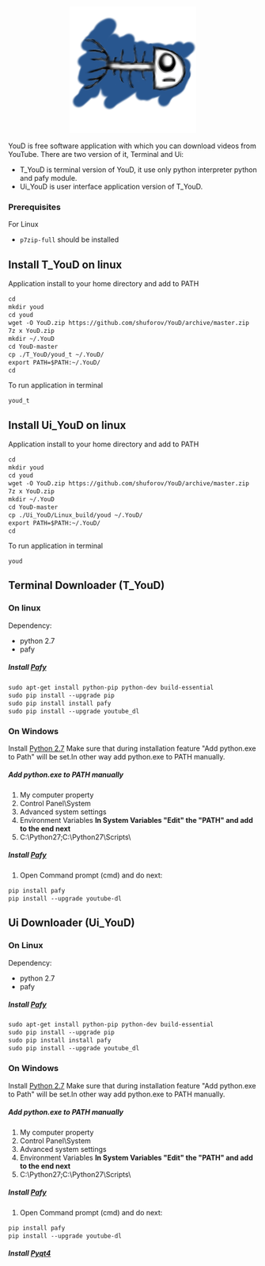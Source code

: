 <p align="center">
  <img src="https://github.com/shuforov/YouD/blob/youd/Ui_YouD/YouDico.png?raw=true" >
</p>
YouD is free software application with which you can download videos from YouTube. 
There are two version of it, Terminal and Ui:

* T_YouD is terminal version of YouD, it use only python interpreter python and pafy module.
* Ui_YouD is user interface application version of T_YouD.  

### Prerequisites
For Linux

* `p7zip-full` should be installed

##  Install T_YouD on linux
Application install to your home directory and add to PATH
```shell
cd
mkdir youd
cd youd
wget -O YouD.zip https://github.com/shuforov/YouD/archive/master.zip
7z x YouD.zip
mkdir ~/.YouD
cd YouD-master
cp ./T_YouD/youd_t ~/.YouD/
export PATH=$PATH:~/.YouD/
cd
```
To run application in terminal
```shell
youd_t
```
##  Install Ui_YouD on linux
Application install to your home directory and add to PATH
```shell
cd
mkdir youd
cd youd
wget -O YouD.zip https://github.com/shuforov/YouD/archive/master.zip
7z x YouD.zip
mkdir ~/.YouD
cd YouD-master
cp ./Ui_YouD/Linux_build/youd ~/.YouD/
export PATH=$PATH:~/.YouD/
cd
```
To run application in terminal 
```shell
youd
```

## Terminal Downloader (T_YouD)
### On linux

Dependency:

* python 2.7
* pafy

##### Install [Pafy](https://github.com/mps-youtube/pafy)
```shell
sudo apt-get install python-pip python-dev build-essential
sudo pip install --upgrade pip
sudo pip install install pafy
sudo pip install --upgrade youtube_dl
```

### On Windows

Install [Python 2.7](https://www.python.org/downloads/windows/)
Make sure that during installation feature "Add python.exe to Path" will be set.In other way add python.exe to PATH manually.
##### Add python.exe to PATH manually

1. My computer property
2. Control Panel\System 
3. Advanced system settings
4. Environment Variables
**In System Variables "Edit" the "PATH" and add to the end next** 
5. C:\Python27\;C:\Python27\Scripts\
                
##### Install [Pafy](https://github.com/mps-youtube/pafy)
1. Open Command prompt (cmd) and do next:
```shell
pip install pafy
pip install --upgrade youtube-dl
```


## Ui Downloader (Ui_YouD)

### On Linux

Dependency:

* python 2.7
* pafy

##### Install [Pafy](https://github.com/mps-youtube/pafy)
```shell
sudo apt-get install python-pip python-dev build-essential
sudo pip install --upgrade pip
sudo pip install install pafy
sudo pip install --upgrade youtube_dl
```


### On Windows

Install [Python 2.7](https://www.python.org/downloads/windows/)
Make sure that during installation feature "Add python.exe to Path" will be set.In other way add python.exe to PATH manually.
##### Add python.exe to PATH manually

1. My computer property
2. Control Panel\System 
3. Advanced system settings
4. Environment Variables
**In System Variables "Edit" the "PATH" and add to the end next** 
5. C:\Python27\;C:\Python27\Scripts\
                
##### Install [Pafy](https://github.com/mps-youtube/pafy)
1. Open Command prompt (cmd) and do next:
```shell
pip install pafy
pip install --upgrade youtube-dl
```

##### Install [Pyqt4](http://sourceforge.net/projects/pyqt/files/PyQt4/PyQt-4.11.4/PyQt4-4.11.4-gpl-Py2.7-Qt4.8.7-x32.exe)
